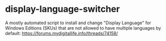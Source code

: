 # display-language-switcher
A mostly automated script to install and change "Display Language" for Windows Editions (SKUs) that are not allowed to have multiple languages by default: https://forums.mydigitallife.info/threads/74158/
